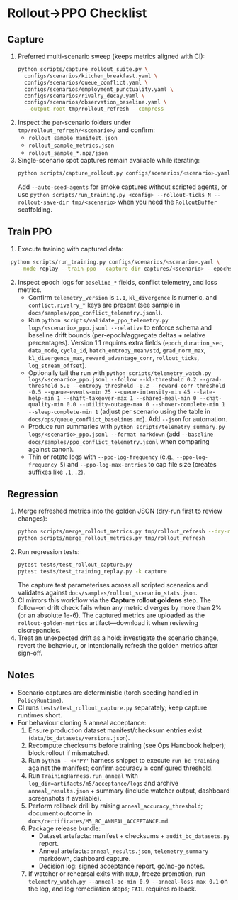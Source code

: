 # Rollout→PPO Checklist

## Capture
1. Preferred multi-scenario sweep (keeps metrics aligned with CI):
   ```bash
   python scripts/capture_rollout_suite.py \
     configs/scenarios/kitchen_breakfast.yaml \
     configs/scenarios/queue_conflict.yaml \
     configs/scenarios/employment_punctuality.yaml \
     configs/scenarios/rivalry_decay.yaml \
     configs/scenarios/observation_baseline.yaml \
     --output-root tmp/rollout_refresh --compress
   ```
2. Inspect the per-scenario folders under `tmp/rollout_refresh/<scenario>/` and confirm:
   - `rollout_sample_manifest.json`
   - `rollout_sample_metrics.json`
   - `rollout_sample_*.npz/json`
3. Single-scenario spot captures remain available while iterating:
   ```bash
   python scripts/capture_rollout.py configs/scenarios/<scenario>.yaml      --output captures/<scenario> --compress
   ```
   Add `--auto-seed-agents` for smoke captures without scripted agents, or
   use `python scripts/run_training.py <config> --rollout-ticks N --rollout-save-dir tmp/<scenario>`
   when you need the `RolloutBuffer` scaffolding.

## Train PPO
1. Execute training with captured data:
 ```bash
  python scripts/run_training.py configs/scenarios/<scenario>.yaml \
    --mode replay --train-ppo --capture-dir captures/<scenario> --epochs 2 --ppo-log logs/<scenario>_ppo.jsonl
  ```
2. Inspect epoch logs for `baseline_*` fields, conflict telemetry, and loss metrics.
   - Confirm `telemetry_version` is `1.1`, `kl_divergence` is numeric, and
     `conflict.rivalry_*` keys are present (see sample in
     `docs/samples/ppo_conflict_telemetry.jsonl`).
   - Run `python scripts/validate_ppo_telemetry.py logs/<scenario>_ppo.jsonl --relative` to enforce schema and baseline drift bounds (per-epoch/aggregate deltas + relative percentages). Version 1.1 requires extra fields (`epoch_duration_sec`, `data_mode`, `cycle_id`, `batch_entropy_mean/std`, `grad_norm_max`, `kl_divergence_max`, `reward_advantage_corr`, `rollout_ticks`, `log_stream_offset`).
   - Optionally tail the run with `python scripts/telemetry_watch.py logs/<scenario>_ppo.jsonl --follow --kl-threshold 0.2 --grad-threshold 5.0 --entropy-threshold -0.2 --reward-corr-threshold -0.5 --queue-events-min 25 --queue-intensity-min 45 --late-help-min 1 --shift-takeover-max 1 --shared-meal-min 0 --chat-quality-min 0.0 --utility-outage-max 0 --shower-complete-min 1 --sleep-complete-min 1` (adjust per scenario using the table in `docs/ops/queue_conflict_baselines.md`). Add `--json` for automation.
   - Produce run summaries with `python scripts/telemetry_summary.py logs/<scenario>_ppo.jsonl --format markdown` (add `--baseline docs/samples/ppo_conflict_telemetry.jsonl` when comparing against canon).
   - Thin or rotate logs with `--ppo-log-frequency` (e.g., `--ppo-log-frequency 5`) and
     `--ppo-log-max-entries` to cap file size (creates suffixes like `.1`, `.2`).

## Regression
1. Merge refreshed metrics into the golden JSON (dry-run first to review changes):
   ```bash
   python scripts/merge_rollout_metrics.py tmp/rollout_refresh --dry-run
   python scripts/merge_rollout_metrics.py tmp/rollout_refresh
   ```
2. Run regression tests:
   ```bash
   pytest tests/test_rollout_capture.py
   pytest tests/test_training_replay.py -k capture
   ```
   The capture test parameterises across all scripted scenarios and validates
   against `docs/samples/rollout_scenario_stats.json`.
3. CI mirrors this workflow via the **Capture rollout goldens** step. The
   follow-on drift check fails when any metric diverges by more than 2% (or
   an absolute 1e-6). The captured metrics are uploaded as the
   `rollout-golden-metrics` artifact—download it when reviewing discrepancies.
4. Treat an unexpected drift as a hold: investigate the scenario change, revert
   the behaviour, or intentionally refresh the golden metrics after sign-off.

## Notes
- Scenario captures are deterministic (torch seeding handled in `PolicyRuntime`).
- CI runs `tests/test_rollout_capture.py` separately; keep capture runtimes short.
- For behaviour cloning & anneal acceptance:
  1. Ensure production dataset manifest/checksum entries exist (`data/bc_datasets/versions.json`).
  2. Recompute checksums before training (see Ops Handbook helper); block rollout if mismatched.
  3. Run `python - <<'PY'` harness snippet to execute `run_bc_training` against the manifest; confirm
     accuracy ≥ configured threshold.
  4. Run `TrainingHarness.run_anneal` with `log_dir=artifacts/m5/acceptance/logs` and archive
     `anneal_results.json` + summary (include watcher output, dashboard screenshots if available).
  5. Perform rollback drill by raising `anneal_accuracy_threshold`; document outcome in
     `docs/certificates/M5_BC_ANNEAL_ACCEPTANCE.md`.
  6. Package release bundle:
     - Dataset artefacts: manifest + checksums + `audit_bc_datasets.py` report.
     - Anneal artefacts: `anneal_results.json`, `telemetry_summary` markdown, dashboard capture.
     - Decision log: signed acceptance report, go/no-go notes.
  7. If watcher or rehearsal exits with `HOLD`, freeze promotion, run `telemetry_watch.py --anneal-bc-min 0.9 --anneal-loss-max 0.1` on the log, and log remediation steps; `FAIL` requires rollback.
